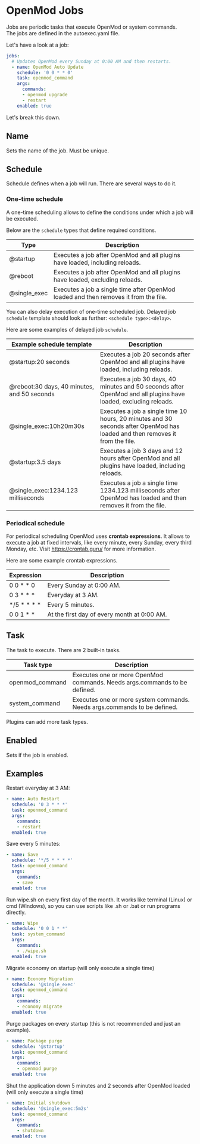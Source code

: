 # OpenMod Jobs
Jobs are periodic tasks that execute OpenMod or system commands.  
The jobs are defined in the autoexec.yaml file.

Let's have a look at a job:
```yaml
jobs:
  # Updates OpenMod every Sunday at 0:00 AM and then restarts.
  - name: OpenMod Auto Update
    schedule: '0 0 * * 0'
    task: openmod_command
    args:
      commands:
      - openmod upgrade
      - restart
    enabled: true  
```

Let's break this down.

## Name
Sets the name of the job. Must be unique.

## Schedule
Schedule defines when a job will run. There are several ways to do it.

### One-time schedule
A one-time scheduling allows to define the conditions under which a job will be executed.

Below are the `schedule` types that define required conditions.

| Type         | Description                                                                          |
|--------------|------------------------------------------------------------------------------------- |
| @startup     | Executes a job after OpenMod and all plugins have loaded, including reloads.         |
| @reboot      | Executes a job after OpenMod and all plugins have loaded, excluding reloads.         |
| @single_exec | Executes a job a single time after OpenMod loaded and then removes it from the file. |
  
You can also delay execution of one-time scheduled job. Delayed job `schedule` template should look as further: `<schedule type>:<delay>`. 

Here are some examples of delayed job `schedule`.

| Example schedule template                   | Description                                                                                                                  |
|---------------------------------------------|----------------------------------------------------------------------------------------------------------------------------- |
| @startup:20 seconds                         | Executes a job 20 seconds after OpenMod and all plugins have loaded, including reloads.                                      |
| @reboot:30 days, 40 minutes, and 50 seconds | Executes a job 30 days, 40 minutes and 50 seconds after OpenMod and all plugins have loaded, excluding reloads.              |
| @single_exec:10h20m30s                      | Executes a job a single time 10 hours, 20 minutes and 30 seconds after OpenMod has loaded and then removes it from the file. |
| @startup:3.5 days                          | Executes a job 3 days and 12 hours after OpenMod and all plugins have loaded, including reloads.                             |
| @single_exec:1234.123     milliseconds      | Executes a job a single time 1234.123 milliseconds after OpenMod has loaded and then removes it from the file.               |
  
### Periodical schedule
For periodical scheduling OpenMod uses **crontab expressions**. It allows to execute a job at fixed intervals, like every minute, every Sunday, every third Monday, etc. Visit https://crontab.guru/ for more information. 

Here are some example crontab expressions.

| Expression  | Description                                 |
|-------------|---------------------------------------------|
| 0 0 * * 0   | Every Sunday at 0:00 AM.                    |
| 0 3 * * *   | Everyday at 3 AM.                           |
| */5 * * * * | Every 5 minutes.                            |
| 0 0 1 * *   | At the first day of every month at 0:00 AM. |

## Task
The task to execute. There are 2 built-in tasks.

| Task type       | Description                                                               |
|-----------------|---------------------------------------------------------------------------|
| openmod_command | Executes one or more OpenMod commands. Needs args.commands to be defined. |
| system_command  | Executes one or more system commands. Needs args.commands to be defined.  |
  
Plugins can add more task types.

## Enabled
Sets if the job is enabled.

## Examples

Restart everyday at 3 AM:
```yaml
- name: Auto Restart
  schedule: '0 3 * * *'
  task: openmod_command
  args:
    commands:
    - restart
  enabled: true
```

Save every 5 minutes:
```yaml
- name: Save
  schedule: '*/5 * * * *'
  task: openmod_command
  args:
    commands:
    - save
  enabled: true
```

Run wipe.sh on every first day of the month.  It works like terminal (Linux) or cmd (Windows), so you can use scripts like .sh or .bat or run programs directly.
```yaml
- name: Wipe
  schedule: '0 0 1 * *'
  task: system_command
  args:
    commands: 
    - ./wipe.sh
  enabled: true
```

Migrate economy on startup (will only execute a single time)
```yaml
- name: Economy Migration
  schedule: '@single_exec'
  task: openmod_command
  args:
    commands: 
    - economy migrate
  enabled: true
```

Purge packages on every startup (this is not recommended and just an example).
```yaml
- name: Package purge
  schedule: '@startup'
  task: openmod_command
  args:
    commands:
    - openmod purge
  enabled: true
```

Shut the application down 5 minutes and 2 seconds after OpenMod loaded (will only execute a single time)
```yaml
- name: Initial shutdown
  schedule: '@single_exec:5m2s'
  task: openmod_command
  args:
    commands: 
    - shutdown
  enabled: true
```
